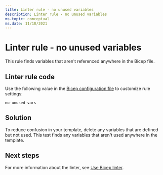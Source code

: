 ```yaml
---
title: Linter rule - no unused variables
description: Linter rule - no unused variables
ms.topic: conceptual
ms.date: 11/18/2021
---
```


# Linter rule - no unused variables

This rule finds variables that aren't referenced anywhere in the Bicep file.

## Linter rule code

Use the following value in the [Bicep configuration file](bicep-config-linter.md) to customize rule settings:

`no-unused-vars`

## Solution

To reduce confusion in your template, delete any variables that are defined but not used. This test finds any variables that aren't used anywhere in the template.

## Next steps

For more information about the linter, see [Use Bicep linter](./linter.md).
